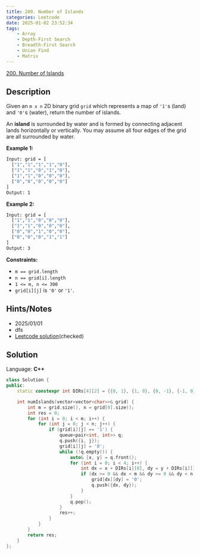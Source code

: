 ```yaml
---
title: 200. Number of Islands
categories: Leetcode
date: 2025-01-02 23:52:34
tags:
    - Array
    - Depth-First Search
    - Breadth-First Search
    - Union Find
    - Matrix
---
```


[200. Number of Islands](https://leetcode.com/problems/number-of-islands/description/?envType=problem-list-v2&envId=plakya4j)

## Description

Given an `m x n` 2D binary grid `grid` which represents a map of `'1'`s (land) and `'0'`s (water), return the number of islands.

An **island**  is surrounded by water and is formed by connecting adjacent lands horizontally or vertically. You may assume all four edges of the grid are all surrounded by water.

**Example 1:**

```bash
Input: grid = [
  ["1","1","1","1","0"],
  ["1","1","0","1","0"],
  ["1","1","0","0","0"],
  ["0","0","0","0","0"]
]
Output: 1
```

**Example 2:**

```bash
Input: grid = [
  ["1","1","0","0","0"],
  ["1","1","0","0","0"],
  ["0","0","1","0","0"],
  ["0","0","0","1","1"]
]
Output: 3
```

**Constraints:**

- `m == grid.length`
- `n == grid[i].length`
- `1 <= m, n <= 300`
- `grid[i][j]` is `'0'` or `'1'`.

## Hints/Notes

- 2025/01/01
- dfs
- [Leetcode solution](https://leetcode.com/problems/number-of-islands/editorial/?envType=problem-list-v2&envId=plakya4j)(checked)

## Solution

Language: **C++**

```C++
class Solution {
public:
    static constexpr int DIRs[4][2] = {{0, 1}, {1, 0}, {0, -1}, {-1, 0}};

    int numIslands(vector<vector<char>>& grid) {
        int m = grid.size(), n = grid[0].size();
        int res = 0;
        for (int i = 0; i < m; i++) {
            for (int j = 0; j < n; j++) {
                if (grid[i][j] == '1') {
                    queue<pair<int, int>> q;
                    q.push({i, j});
                    grid[i][j] = '0';
                    while (!q.empty()) {
                        auto& [x, y] = q.front();
                        for (int i = 0; i < 4; i++) {
                            int dx = x + DIRs[i][0], dy = y + DIRs[i][1];
                            if (dx >= 0 && dx < m && dy >= 0 && dy < n && grid[dx][dy] == '1') {
                                grid[dx][dy] = '0';
                                q.push({dx, dy});
                            }
                        }
                        q.pop();
                    }
                    res++;
                }
            }
        }
        return res;
    }
};
```
